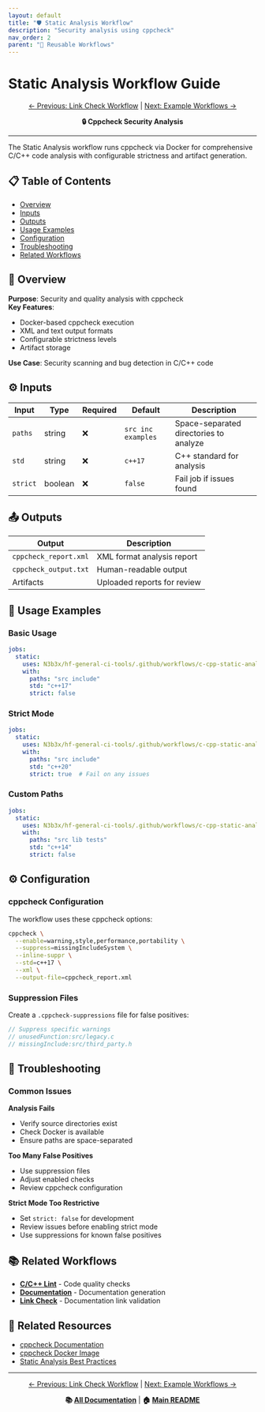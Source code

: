 ```yaml
---
layout: default
title: "🛡️ Static Analysis Workflow"
description: "Security analysis using cppcheck"
nav_order: 2
parent: "🔄 Reusable Workflows"
---
```


# Static Analysis Workflow Guide

<div align="center">

[← Previous: Link Check Workflow](link-check-workflow.md) | [Next: Example Workflows →](example-workflows.md)

**🔒 Cppcheck Security Analysis**

</div>

---

The Static Analysis workflow runs cppcheck via Docker for comprehensive C/C++ code analysis with configurable strictness and artifact generation.

## 📋 Table of Contents

- [Overview](#-overview)
- [Inputs](#-inputs)
- [Outputs](#-outputs)
- [Usage Examples](#-usage-examples)
- [Configuration](#-configuration)
- [Troubleshooting](#-troubleshooting)
- [Related Workflows](#-related-workflows)

## 🎯 Overview

**Purpose**: Security and quality analysis with cppcheck  
**Key Features**: 
- Docker-based cppcheck execution
- XML and text output formats
- Configurable strictness levels
- Artifact storage

**Use Case**: Security scanning and bug detection in C/C++ code

## ⚙️ Inputs

| Input | Type | Required | Default | Description |
|-------|------|----------|---------|-------------|
| `paths` | string | ❌ | `src inc examples` | Space-separated directories to analyze |
| `std` | string | ❌ | `c++17` | C++ standard for analysis |
| `strict` | boolean | ❌ | `false` | Fail job if issues found |

## 📤 Outputs

| Output | Description |
|--------|-------------|
| `cppcheck_report.xml` | XML format analysis report |
| `cppcheck_output.txt` | Human-readable output |
| Artifacts | Uploaded reports for review |

## 🚀 Usage Examples

### Basic Usage

```yaml
jobs:
  static:
    uses: N3b3x/hf-general-ci-tools/.github/workflows/c-cpp-static-analysis.yml@v1
    with:
      paths: "src include"
      std: "c++17"
      strict: false
```

### Strict Mode

```yaml
jobs:
  static:
    uses: N3b3x/hf-general-ci-tools/.github/workflows/c-cpp-static-analysis.yml@v1
    with:
      paths: "src include"
      std: "c++20"
      strict: true  # Fail on any issues
```

### Custom Paths

```yaml
jobs:
  static:
    uses: N3b3x/hf-general-ci-tools/.github/workflows/c-cpp-static-analysis.yml@v1
    with:
      paths: "src lib tests"
      std: "c++14"
      strict: false
```

## ⚙️ Configuration

### cppcheck Configuration

The workflow uses these cppcheck options:

```bash
cppcheck \
  --enable=warning,style,performance,portability \
  --suppress=missingIncludeSystem \
  --inline-suppr \
  --std=c++17 \
  --xml \
  --output-file=cppcheck_report.xml
```

### Suppression Files

Create a `.cppcheck-suppressions` file for false positives:

```cpp
// Suppress specific warnings
// unusedFunction:src/legacy.c
// missingInclude:src/third_party.h
```

## 🔧 Troubleshooting

### Common Issues

**Analysis Fails**
- Verify source directories exist
- Check Docker is available
- Ensure paths are space-separated

**Too Many False Positives**
- Use suppression files
- Adjust enabled checks
- Review cppcheck configuration

**Strict Mode Too Restrictive**
- Set `strict: false` for development
- Review issues before enabling strict mode
- Use suppressions for known false positives

## 📚 Related Workflows

- **[C/C++ Lint](lint-workflow.md)** - Code quality checks
- **[Documentation](docs-workflow.md)** - Documentation generation
- **[Link Check](link-check-workflow.md)** - Documentation link validation

## 🔗 Related Resources

- [cppcheck Documentation](https://cppcheck.sourceforge.io/)
- [cppcheck Docker Image](https://github.com/facthunder/cppcheck)
- [Static Analysis Best Practices](https://en.wikipedia.org/wiki/Static_program_analysis)

---

<div align="center">

[← Previous: Link Check Workflow](link-check-workflow.md) | [Next: Example Workflows →](example-workflows.md)

**📚 [All Documentation](index.md)** | **🏠 [Main README](../README.md)**

</div>

